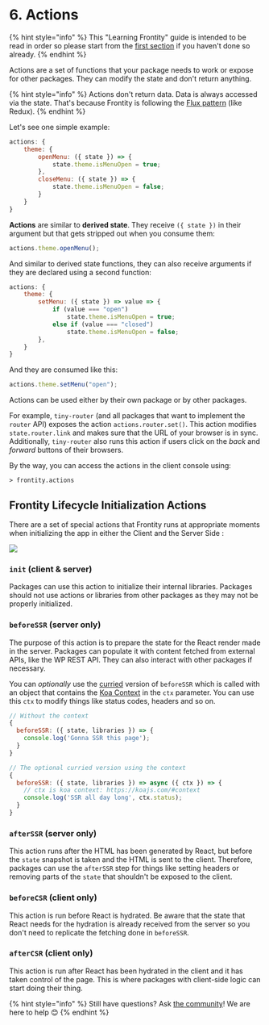 # 6. Actions

{% hint style="info" %}
This "Learning Frontity" guide is intended to be read in order so please start from the [first section](settings.md) if you haven't done so already.
{% endhint %}

Actions are a set of functions that your package needs to work or expose for other packages. They can modify the state and don't return anything.

{% hint style="info" %}
Actions don't return data. Data is always accessed via the state. That's because Frontity is following the [Flux pattern](https://facebook.github.io/flux/) \(like Redux\).
{% endhint %}

Let's see one simple example:

```javascript
actions: {
    theme: {
        openMenu: ({ state }) => {
            state.theme.isMenuOpen = true;
        },
        closeMenu: ({ state }) => {
            state.theme.isMenuOpen = false;
        } 
    }
}
```

**Actions** are similar to **derived state**. They receive `({ state })` in their argument but that gets stripped out when you consume them:

```jsx
actions.theme.openMenu();
```

And similar to derived state functions, they can also receive arguments if they are declared using a second function:

```javascript
actions: {
    theme: {
        setMenu: ({ state }) => value => {
            if (value === "open")
                state.theme.isMenuOpen = true;
            else if (value === "closed")
                state.theme.isMenuOpen = false;
        },
    }
}
```

And they are consumed like this:

```jsx
actions.theme.setMenu("open");
```

Actions can be used either by their own package or by other packages.

For example, `tiny-router` \(and all packages that want to implement the `router` API\) exposes the action `actions.router.set()`. This action modifies `state.router.link` and makes sure that the URL of your browser is in sync. Additionally, `tiny-router` also runs this action if users click on the _back_ and _forward_ buttons of their browsers.

By the way, you can access the actions in the client console using:

```text
> frontity.actions
```

## Frontity Lifecycle Initialization Actions

There are a set of special actions that Frontity runs at appropriate moments when initializing the app in either the Client and the Server Side :

![](https://frontity.org/wp-content/uploads/2021/06/Frontity-Lifecycle-Initialization-Actions.png)

### `init` (client & server)

Packages can use this action to initialize their internal libraries. Packages should not use actions or libraries from other packages as they may not be properly initialized.

### `beforeSSR` (server only)

The purpose of this action is to prepare the state for the React render made in the server. Packages can populate it with content fetched from external APIs, like the WP REST API. They can also interact with other packages if necessary.

You can _optionally_ use the [curried](https://en.wikipedia.org/wiki/Currying) version of `beforeSSR` which is called with an object that contains the [Koa Context](https://koajs.com/#context) in the `ctx` parameter. You can use this `ctx` to modify things like status codes, headers and so on.

```javascript
// Without the context
{
  beforeSSR: ({ state, libraries }) => {
    console.log('Gonna SSR this page');
  }
}

// The optional curried version using the context
{
  beforeSSR: ({ state, libraries }) => async ({ ctx }) => {
    // ctx is koa context: https://koajs.com/#context
    console.log('SSR all day long', ctx.status);
  }
}
```

### `afterSSR` (server only)

This action runs after the HTML has been generated by React, but before the `state` snapshot is taken and the HTML is sent to the client. Therefore, packages can use the `afterSSR` step for things like setting headers or removing parts of the `state` that shouldn't be exposed to the client.

### `beforeCSR`  (client only)

This action is run before React is hydrated. Be aware that the state that React needs for the hydration is already received from the server so you don't need to replicate the fetching done in `beforeSSR`.

### `afterCSR`  (client only)

This action is run after React has been hydrated in the client and it has taken control of the page. This is where packages with client-side logic can start doing their thing.

{% hint style="info" %}
Still have questions? Ask [the community](https://community.frontity.org/)! We are here to help 😊
{% endhint %}


